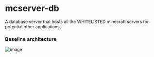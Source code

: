 # mcserver-db
A database server that hosts all the WHITELISTED minecraft servers for potential other applications. 

### Baseline architecture
![image](https://github.com/user-attachments/assets/ddfccbd0-15fc-4584-85f0-f077ee81dc2e)

